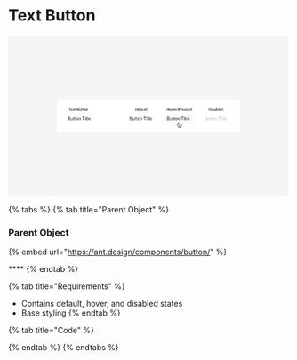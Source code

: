 # Text Button

![](../../.gitbook/assets/text-button%20%281%29.png)

{% tabs %}
{% tab title="Parent Object" %}
### **Parent Object**

{% embed url="https://ant.design/components/button/" %}

\*\*\*\*
{% endtab %}

{% tab title="Requirements" %}
* Contains default, hover, and disabled states
* Base styling
{% endtab %}

{% tab title="Code" %}

{% endtab %}
{% endtabs %}

